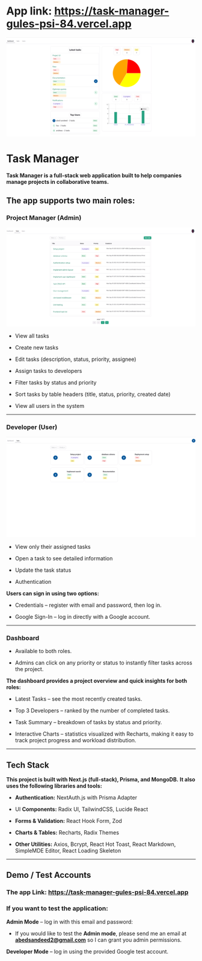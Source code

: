 # App link: https://task-manager-gules-psi-84.vercel.app

![Dashboard](public/dashboard.png)

# Task Manager

**Task Manager is a full-stack web application built to help companies manage projects in collaborative teams.**

## The app supports two main roles:

### Project Manager (Admin)

![Admin tasks list](public/admin.png)

- View all tasks

- Create new tasks

- Edit tasks (description, status, priority, assignee)

- Assign tasks to developers

- Filter tasks by status and priority

- Sort tasks by table headers (title, status, priority, created date)

- View all users in the system

---

### Developer (User)

![User tasks list](public/user.png)

- View only their assigned tasks

- Open a task to see detailed information

- Update the task status

- Authentication

**Users can sign in using two options:**

- Credentials – register with email and password, then log in.

- Google Sign-In – log in directly with a Google account.

---

### Dashboard

- Available to both roles.

- Admins can click on any priority or status to instantly filter tasks across the project.

**The dashboard provides a project overview and quick insights for both roles:**

- Latest Tasks – see the most recently created tasks.

- Top 3 Developers – ranked by the number of completed tasks.

- Task Summary – breakdown of tasks by status and priority.

- Interactive Charts – statistics visualized with Recharts, making it easy to track project progress and workload distribution.

---

## Tech Stack

**This project is built with Next.js (full-stack), Prisma, and MongoDB.**
**It also uses the following libraries and tools:**

- **Authentication:** NextAuth.js with Prisma Adapter

- UI **Components:** Radix UI, TailwindCSS, Lucide React

- **Forms & Validation:** React Hook Form, Zod

- **Charts & Tables:** Recharts, Radix Themes

- **Other Utilities:** Axios, Bcrypt, React Hot Toast, React Markdown, SimpleMDE Editor, React Loading Skeleton

---

## Demo / Test Accounts

### The app Link: https://task-manager-gules-psi-84.vercel.app

### If you want to test the application:

**Admin Mode** – log in with this email and password:

- If you would like to test the **Admin mode**, please send me an email at **abedsandeed2@gmail.com** so I can grant you admin permissions.

**Developer Mode** – log in using the provided Google test account.
